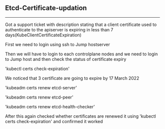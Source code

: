 ## Etcd-Certificate-updation ##
---

Got a support ticket with description stating that a client certificate used to authenticate to the apiserver is expiring in less than 7 days(KubeClientCertificateExpiration)

First we need to login using ssh to Jump hostserver

Then we will have to login to each controlplane nodes and we need to login to Jump host and then check the status of certificate expiry

   'kubectl certs check-expiration'

We noticed that 3 certificate are going to expire by 17 March 2022


   'kubeadm certs renew  etcd-server'

   'kubeadm certs renew  etcd-peer'

   'kubeadm certs renew  etcd-health-checker'

After this again checked whether certificates are renewed it using 'kubectl certs check-expiration'  and confirmed it worked
